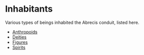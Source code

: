 # Inhabitants

<meta property="og:description" content="Various types of beings inhabited the Abrecis conduit.">

Various types of beings inhabited the Abrecis conduit, listed here.

- [Anthropoids](anthropoids/introduction.md)
- [Deities](deities/introduction.md)
- [Figures](figures/introduction.md)
- [Spirits](spirits/introduction.md)